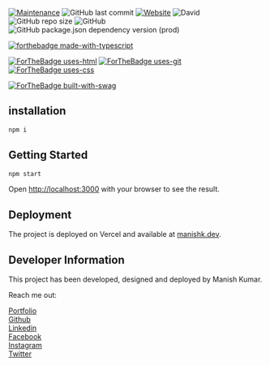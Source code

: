 <p align="justify">

[![Maintenance](https://img.shields.io/maintenance/yes/2020?style=for-the-badge)](https://github.com/manishprivet/portfolio) ![GitHub last commit](https://img.shields.io/github/last-commit/manishprivet/portfolio?style=for-the-badge)
[![Website](https://img.shields.io/website?down_color=blue&down_message=rocking&style=for-the-badge&up_color=blue&up_message=rocking&url=https%3A%2F%2Fmanishk.dev%2F)](https://manishk.dev)
![David](https://img.shields.io/david/manishprivet/portfolio?style=for-the-badge)
![GitHub repo size](https://img.shields.io/github/repo-size/manishprivet/portfolio?style=for-the-badge)
![GitHub](https://img.shields.io/github/license/manishprivet/portfolio?style=for-the-badge)
![GitHub package.json dependency version (prod)](https://img.shields.io/github/package-json/dependency-version/manishprivet/portfolio/react?style=for-the-badge)
<br>

[![forthebadge made-with-typescript](https://img.shields.io/badge/Made%20With-Typescript-blue?style=for-the-badge)](https://www.typescriptlang.org/)
<br>

[![ForTheBadge uses-html](http://ForTheBadge.com/images/badges/uses-html.svg)](https://www.w3schools.com/)
[![ForTheBadge uses-git](http://ForTheBadge.com/images/badges/uses-git.svg)](https://GitHub.com/)
[![ForTheBadge uses-css](http://ForTheBadge.com/images/badges/uses-css.svg)](https://www.w3.org/Style/CSS/Overview.en.html)
<br>

[![ForTheBadge built-with-swag](http://ForTheBadge.com/images/badges/built-with-swag.svg)](https://github.com/manishprivet/)

</p>

## installation

```bash
npm i
```

## Getting Started

```bash
npm start
```

Open [http://localhost:3000](http://localhost:3000) with your browser to see the result.

## Deployment

The project is deployed on Vercel and available at [manishk.dev](https://manishk.dev).

## Developer Information

This project has been developed, designed and deployed by Manish Kumar.

Reach me out:
<br>

[Portfolio](https://manishprivet.github.io)<br>
[Github](https://github.com/manishprivet)<br>
[Linkedin](https://linkedin.com/in/manishprivet)<br>
[Facebook](https://facebook.com/manishprivet)<br>
[Instagram](https://instagram.com/manishprivet)<br>
[Twitter](https://twitter.com/manishprivet)<br>
